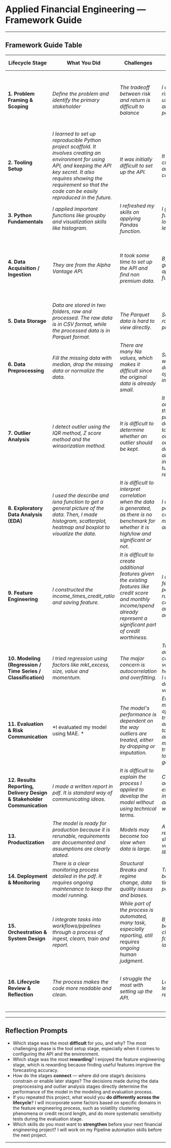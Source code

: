 # Applied Financial Engineering — Framework Guide


---

## Framework Guide Table

| Lifecycle Stage | What You Did                                                                                                                                                                                                                         | Challenges                                                                                                                                                            | Solutions / Decisions                                                                                                                                                                                  | Future Improvements                                                                                               |
|-----------------|--------------------------------------------------------------------------------------------------------------------------------------------------------------------------------------------------------------------------------------|-----------------------------------------------------------------------------------------------------------------------------------------------------------------------|--------------------------------------------------------------------------------------------------------------------------------------------------------------------------------------------------------|-------------------------------------------------------------------------------------------------------------------|
| **1. Problem Framing & Scoping** | *Define the problem and identify the primary stakeholder*                                                                                                                                                                            | *The tradeoff between risk and return is difficult to balance*                                                                                                        | *I discussed the risk involved in using the model and outlined potential remedies*                                                                                                                     | *I can provide some alternative models. I should also run sensitivity analysis to select the best.*               |
| **2. Tooling Setup** | *I learned to set up reproducible Python project scaffold. It involves creating an environment for using API, and keeping the API key secret. It also requires showing the requirement so that the code can be easily reproduced in the future.* | *It was initially difficult to set up the API.*                                                                                                                       | *It was resolved by creating a .env file and putting it in a correct place.*                                                                                                                           | *The API allows me to automate the data gathering process.*                                                       |
| **3. Python Fundamentals** | *I applied important functions like groupby and visualization skills like histogram.*                                                                                                                                                | *I refreshed my skills on applying Pandas function.*                                                                                                                  | *I googled some functions and looked over the lectures.*                                                                                                                                               | *Applying pandas functions and data visualizations.*                                                              |
| **4. Data Acquisition / Ingestion** | *They are from the Alpha Vantage API.*                                                                                                                                                                                               | *It took some time to set up the API and find non premium data.*                                                                                                      | *By following the guidance and apply the correct functions.*                                                                                                                                           | *One improvement is to automate the data gathering process. For example, I should set up a daily update of the data.* |
| **5. Data Storage** | *Data are stored in two folders, raw and processed. The raw data is in CSV format, while the processed data is in Parquet format.*                                                                                                   | *The Parquet data is hard to view directly.*                                                                                                                          | *Save csv file in raw and parquet in processed.*                                                                                                                                                       | *The CSV file takes larger space, while the Parquet file takes less. *                                            |
| **6. Data Preprocessing** | *Fill the missing data with median, drop the missing data or normalize the data.*                                                                                                                                                    | *There are many Na values, which makes it difficult since the original data is already small.*                                                                        | *Since I do not want to further decrease the size of the data, imputation is used.*                                                                                                                    | *By paying attention to data quality and selecting the most appropriate cleaning method.*                         |
| **7. Outlier Analysis** | *I detect outlier using the IQR method, Z score method and the winsorization method.*                                                                                                                                                | *It is difficult to determine whether an outlier should be kept.*                                                                                                     | *It has to depend on the data and the scope of the project to determine whether to drop those outliers. While outliers distort the data, they may also be valuable indicators of turning points or regime shifts.* | *I will add a combination of methods and test their combined effect.*                                             |
| **8. Exploratory Data Analysis (EDA)** | *I used the describe and isna function to get a general picture of the data. Then, I made histogram, scatterplot, heatmap and boxplot to visualize the data.*                                                                        | *It is difficult to interpret correlation when the data is generated, as there is no benchmark for whether it is high/low and significant or not.*                    | *I discovered patterns through a combined effort of multiple charts and functions.*                                                                                                                    | *I should also check for stationary.*                                                                             |
| **9. Feature Engineering** | *I constructed the income_times_credit_ratio and saving feature.*                                                                                                                                                                    | *It is difficult to create additional features given the existing features like credit score and monthly income/spend already represent a significant part of credit worthiness.* | *I can test the feature's performance by running a confusion matrix and see the accuracy score.*                                                                                                       | *I can add the length of the credit history.*                                                                     |
| **10. Modeling (Regression / Time Series / Classification)** | *I tried regression using factors like mkt_excess, size, value and momentum.*                                                                                                                                                        | *The major concern is autocorrelation and overfitting.*                                                                                                               | *To fix autocorrelation, I can use lagged variables. To fix heteroscedasticity, I can transform the dependent variable.*                                                                               | *(What alternative models would you try in future?)*                                                              |
| **11. Evaluation & Risk Communication** | *I evaluated my model using MAE. *                                                                                                                                                                                                   | *The model's performance is dependent on the way outliers are treated, either by dropping or imputation.*                                                             | *Error are measured in terms of MAE. The tradeoff is under and overfitting. If too many features are used, the data may overfit to the training data, and lose generalization.*                        | *One potential improvement is RMSE, which is the square root of MAE, it increases the impact of extreme outlier.* |
| **12. Results Reporting, Delivery Design & Stakeholder Communication** | *I made a written report in pdf. It is standard way of communicating ideas.*                                                                                                                                                         | *It is difficult to explain the process I applied to develop the model without using technical terms.*                                                                | *Communication is achieved by explaining with intuitive examples and non technical wording.*                                                                                                           | *I would provide more examples to take the explanation easier to understand.*                                     |
| **13. Productization** | *The model is ready for production because it is rerunable, requirements are docuemented and assumptions are clearly stated.*                                                                                                        | *Models may become too slow when data is large.*                                                                                                                      | *A clear requirement file showing the version of the libraries used.*                                                                                                                                  | *(What productization steps would you add?)*                                                                      |
| **14. Deployment & Monitoring** | *There is a clear monitoring process detailed in the pdf. It requires ongoing maintenance to keep the model running.*                                                                                                                | *Structural Breaks and regime change, data quality issues and biases.*                                                                                                | *The model should be evaluated over time to track performance.*                                                                                                                                        | *Performancing sensitivity analysis and add comparative models.*                                                  |
| **15. Orchestration & System Design** | *I integrate tasks into workflows/pipelines through a process of ingest, clearn, train and report.*                                                                                                                                  | *While part of the process is automated, many task, especially reporting, still requires ongoing human judgment.*                                                     | *By retries with backoff, make checkpoints, fail fast & alert and do idempotent writes.*                                                                                                               | *(What would you change in system design?)*                                                                       |
| **16. Lifecycle Review & Reflection** | *The process makes the code more readable and clean.*                                                                                                                                                                                | *I struggle the most with setting up the API.*                                                                                                                        | *Look through the lecture and readings.*                                                                                                                                                               | *I will go over the lecture material closely and understand it before starting the homework.*                     |

---

## Reflection Prompts

- Which stage was the most **difficult** for you, and why?  The most challenging phase is the tool setup stage, especially when it comes to configuring the API and the environment.
- Which stage was the most **rewarding**?  I enjoyed the feature engineering stage, which is rewarding because finding useful features improve the forecasting accuracy. 
- How do the stages **connect** — where did one stage’s decisions constrain or enable later stages? The decisions made during the data preprocessing and outlier analysis stages directly determine the performance of the model in the modeling and evaluation process.
- If you repeated this project, what would you **do differently across the lifecycle**?  I will incorporate some factors based on specific domains in the feature engineering process, such as volatility clustering phenomena or credit record length, and do more systematic sensitivity tests during the evaluation stage.
- Which skills do you most want to **strengthen** before your next financial engineering project?  I will work on my Pipeline automation skills before the next project.

---